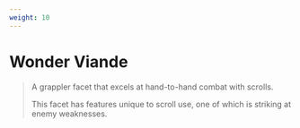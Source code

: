 ```yaml
---
weight: 10
---
```


# Wonder Viande

> A grappler facet that excels at hand-to-hand combat with scrolls.
>
> This facet has features unique to scroll use, one of which is striking at enemy weaknesses.
